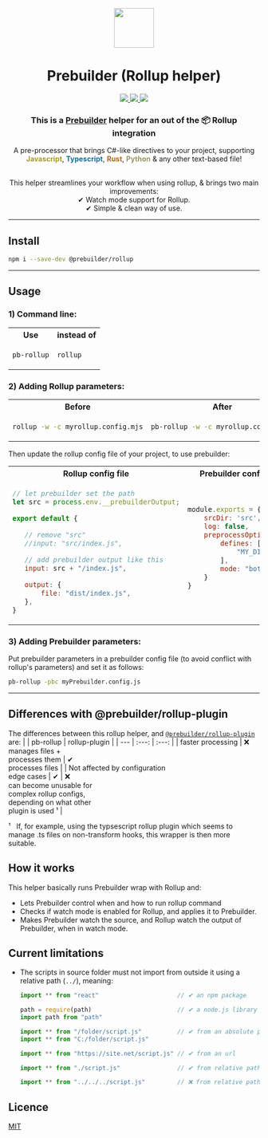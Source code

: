 <p style="text-align:center" align="center">
    <a href="https://prebuilder.anfadev.com/"><img width=80 src="https://prebuilder.anfadev.com/images/prebuilder-logo.svg"></img></a>
</p>

<h1 style="text-align:center" align="center">Prebuilder (Rollup helper)</h1>

<p style="text-align:center" align="center">
    <a href="https://www.npmjs.com/package/@prebuilder/rollup" alt="Npm version">
        <img src="https://img.shields.io/npm/v/@prebuilder/rollup">
    </a>
    <a href="https://www.npmjs.com/package/@prebuilder/rollup" alt="Size">
        <img src="https://img.shields.io/github/languages/code-size/prebuilderjs/rollup">
    </a>
    <a href="https://github.com/prebuilderjs/rollup" alt="Licence">
        <img src="https://img.shields.io/github/license/prebuilderjs/rollup">
    </a>
</p>

<h3 style="text-align:center" align="center">This is a <a href="https://github.com/prebuilderjs/prebuilder">Prebuilder</a> helper for an out of the 📦 Rollup integration</h3>
<p style="text-align:center" align="center">
A pre-processor that brings C#-like directives to your project, supporting<br><span style="color: #a59b28; font-weight:bold">Javascript</span>, <span style="color: #126f9b; font-weight:bold">Typescript</span>, <span style="color: #b3690f; font-weight:bold">Rust</span>, <span style="color: #969762; font-weight:bold">Python</span> & any other text-based file!
<br><br>
<p style="text-align:center" align="center">
This helper streamlines your workflow when using rollup, & brings two main improvements:<br>
✔ Watch mode support for Rollup.<br>
✔ Simple & clean way of use.
</p>

</p>

---

## Install

```sh
npm i --save-dev @prebuilder/rollup
```

---

## Usage

### 1) Command line:
<table>
    <tr>
        <th>Use</th>
        <th>instead of</th>
    </tr>
    <tr>
<td>

```sh
pb-rollup
```
<!-- these need to no be indented -->
</td>
<td>

```sh
rollup
```

</td>
    </tr>
</table>

### 2) Adding Rollup parameters:
<table>
    <tr>
        <th>Before</th>
        <th>After</th>
    </tr>
    <tr>
<td>

```sh
rollup -w -c myrollup.config.mjs
```
<!-- these need to no be indented -->
</td>
<td>

```sh
pb-rollup -w -c myrollup.config.mjs
```

</td>
    </tr>
</table>

Then update the rollup config file of your project, to use prebuilder:

<table>
    <tr>
        <th>Rollup config file</th>
        <th>Prebuilder config file</th>
    </tr>
    <tr>
<td>

```js
// let prebuilder set the path
let src = process.env.__prebuilderOutput;

export default {

   // remove "src"
   //input: "src/index.js", 

   // add prebuilder output like this  
   input: src + "/index.js",

   output: {
       file: "dist/index.js",
   },
}
```
<!-- these need to no be indented -->
</td>
<td>

```js

module.exports = {
    srcDir: 'src',
    log: false,
    preprocessOptions: {
        defines: [
            "MY_DIRECTIVE"
        ],
        mode: "both"
    }
}




```

</td>
    </tr>
</table>

### 3) Adding Prebuilder parameters:
Put prebuilder parameters in a prebuilder config file (to avoid conflict with rollup's parameters)
and set it as follows:
```sh
pb-rollup -pbc myPrebuilder.config.js
```

---

## Differences with @prebuilder/rollup-plugin
The differences between this rollup helper, and [`@prebuilder/rollup-plugin`](https://github.com/prebuilderjs/rollup-plugin) are:
|                                             |        pb-rollup                |   rollup-plugin                |
|    ---                                      |          :---:                  |      :---:                     |
| faster processing                           | ❌<br>manages files +<br>processes them | ✔ <br>processes files |
| Not affected by configuration<br>edge cases | ✔  | ❌<br>can become unusable for<br> complex rollup configs,<br> depending on what other<br> plugin is used ¹ |

¹ &nbsp; If, for example, using the typsescript rollup plugin which seems to manage .ts files on non-transform hooks, this wrapper is then more suitable.

## How it works

This helper basically runs Prebuilder wrap with Rollup and:
- Lets Prebuilder control when and how to run rollup command
- Checks if watch mode is enabled for Rollup, and applies it to Prebuilder.
- Makes Prebuilder watch the source, and Rollup watch the output of Prebuilder, when in watch mode.

## Current limitations
- The scripts in source folder must not import from outside it using a relative path (`../`), meaning:
    ```js
    import ** from "react"                      // ✔ an npm package

    path = require(path)                        // ✔ a node.js library
    import path from "path"

    import ** from "/folder/script.js"          // ✔ from an absolute path
    import ** from "C:/folder/script.js"    

    import ** from "https://site.net/script.js" // ✔ from an url

    import ** from "./script.js"                // ✔ from relative path inside src folder

    import ** from "../../../script.js"         // ❌ from relative path outside src folder
    ```

## Licence

[MIT](https://github.com/prebuilderjs/rollup/blob/main/README.md)